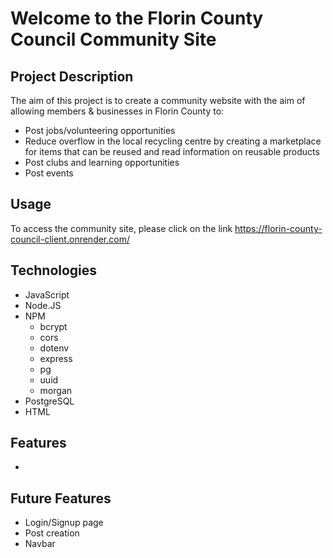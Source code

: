 # Welcome to the Florin County Council Community Site
## Project Description
The aim of this project is to create a community website with the aim of allowing members & businesses in Florin County to:

- Post  jobs/volunteering opportunities
- Reduce overflow in the local recycling centre by creating a marketplace for items that can be reused and read information on reusable products
- Post clubs and learning opportunities
- Post events

## Usage
To access the community site, please click on the link https://florin-county-council-client.onrender.com/

## Technologies
- JavaScript
- Node.JS
- NPM
    - bcrypt
    - cors
    - dotenv
    - express
    - pg
    - uuid
    - morgan
- PostgreSQL
- HTML

## Features
- 

## Future Features
- Login/Signup page
- Post creation
- Navbar